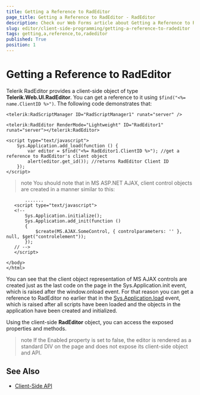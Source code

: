 ```yaml
---
title: Getting a Reference to RadEditor
page_title: Getting a Reference to RadEditor - RadEditor
description: Check our Web Forms article about Getting a Reference to RadEditor.
slug: editor/client-side-programming/getting-a-reference-to-radeditor
tags: getting,a,reference,to,radeditor
published: True
position: 1
---
```


# Getting a Reference to RadEditor

Telerik RadEditor provides a client-side object of type **Telerik.Web.UI.RadEditor**. You can get a reference to it using `$find("<%= name.ClientID %>")`. The following code demonstrates that:

````ASP.NET
<telerik:RadScriptManager ID="RadScriptManager1" runat="server" />

<telerik:RadEditor RenderMode="Lightweight" ID="RadEditor1" runat="server"></telerik:RadEditor>

<script type="text/javascript">
	Sys.Application.add_load(function () {
		var editor = $find("<%= RadEditor1.ClientID %>"); //get a reference to RadEditor's client object
		alert(editor.get_id()); //returns RadEditor Client ID
	});
</script> 
````

>note You should note that in MS ASP.NET AJAX, client control objects are created in a manner similar to this:

````ASP.NET
	   .......
   <script type="text/javascript">
   <!--
	   Sys.Application.initialize();
	   Sys.Application.add_init(function ()
	   {
		   $create(MS.AJAX.SomeControl, { controlparameters: '' }, null, $get("controlelement"));
	   });
   // -->
   </script>
 
</body>
</html>
````

You can see that the client object representation of MS AJAX controls are created just as the last code on the page in the Sys.Application.init event, which is raised after the window.onload event. For that reason you can get a reference to RadEditor no earlier that in the [Sys.Application.load](https://www.asp.net/AJAX/Documentation/Live/ClientReference/Sys/ApplicationClass/SysApplicationLoadEvent.aspx) event, which is raised after all scripts have been loaded and the objects in the application have been created and initialized.

Using the client-side **RadEditor** object, you can access the exposed properties and methods.

>note If the Enabled property is set to false, the editor is rendered as a standard DIV on the page and does not expose its client-side object and API.

## See Also

 * [Client-Side API](https://demos.telerik.com/aspnet/prometheus/Editor/Examples/ClientsideAPI/DefaultCS.aspx)
